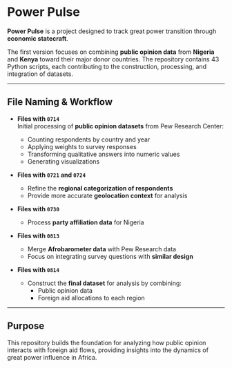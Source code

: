 # Power Pulse  

**Power Pulse** is a project designed to track great power transition through **economic statecraft**.  

The first version focuses on combining **public opinion data** from **Nigeria** and **Kenya** toward their major donor countries. The repository contains 43 Python scripts, each contributing to the construction, processing, and integration of datasets.  

---

## File Naming & Workflow  

- **Files with `0714`**  
  Initial processing of **public opinion datasets** from Pew Research Center:  
  - Counting respondents by country and year  
  - Applying weights to survey responses  
  - Transforming qualitative answers into numeric values  
  - Generating visualizations  

- **Files with `0721` and `0724`**  
  - Refine the **regional categorization of respondents**  
  - Provide more accurate **geolocation context** for analysis  

- **Files with `0730`**  
  - Process **party affiliation data** for Nigeria  

- **Files with `0813`**  
  - Merge **Afrobarometer data** with Pew Research data  
  - Focus on integrating survey questions with **similar design**  

- **Files with `0814`**  
  - Construct the **final dataset** for analysis by combining:  
    - Public opinion data  
    - Foreign aid allocations to each region  

---

## Purpose  

This repository builds the foundation for analyzing how public opinion interacts with foreign aid flows, providing insights into the dynamics of great power influence in Africa.  
